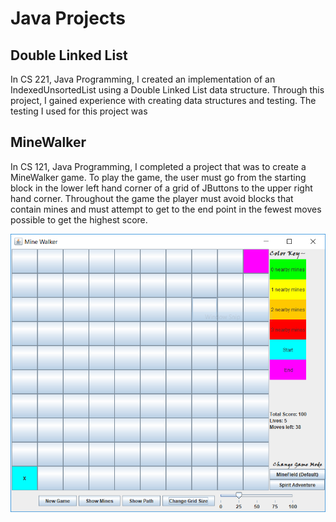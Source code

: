 
# Java Projects
<p> </p>
<p> </p>

## Double Linked List

In CS 221, Java Programming, I created an implementation of an 
IndexedUnsortedList using a Double Linked List data structure. Through this project, I gained 
experience with creating data structures and testing. The testing I used for this project was 


## MineWalker

In CS 121, Java Programming, I completed a project that was to create a MineWalker game.
To play the game, the user must go from the starting block in the lower left hand corner
of a grid of JButtons to the upper right hand corner. Throughout the game the player must
avoid blocks that contain mines and must attempt to get to the end point in the fewest moves 
possible to get the highest score. 

<img src="\images\minewalker.PNG">
